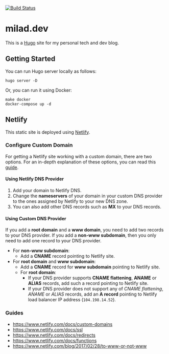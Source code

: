 [![Build Status][netlify-image]][netlify-url]

# milad.dev

This is a [Hugo](https://gohugo.io) site for my personal tech and dev blog.

## Getting Started

You can run Hugo server locally as follows:

```
hugo server -D
```

Or, you can run it using Docker:

```
make docker
docker-compose up -d
```

## Netlify

This static site is deployed using [Netlify](https://www.netlify.com).

### Configure Custom Domain

For getting a Netlify site working with a custom domain, there are two options.
For an in-depth explanation of these options, you can read this [guide](https://www.netlify.com/docs/custom-domains).

#### Using Netlify DNS Provider

  1. Add your domain to Netlify DNS.
  1. Change the **nameservers** of your domain in your custom DNS provider to the ones assigned by Netlify to your new DNS zone.
  1. You can also add other DNS records such as **MX** to your DNS records.

#### Using Custom DNS Provider

If you add a **root domain** and a **www domain**, you need to add two records to your DNS provider.
If you add a **non-www subdomain**, then you only need to add one record to your DNS provider.

  * For **non-www subdomain**:
    - Add a **CNAME** record pointing to Netlify site.
  * For **root domain** and **www subdomain**:
    - Add a **CNAME** record for **www subdomain** pointing to Netlify site.
    - For **root domain**:
       - If your DNS provider supports **CNAME flattening**, **ANAME** or **ALIAS** records, add such a record pointing to Netlify site.
       - If your DNS provider does not support any of *CNAME flattening*, *ANAME* or *ALIAS* records, add an **A record** pointing to Netlify load balancer IP address (`104.198.14.52`).

### Guides

  - https://www.netlify.com/docs/custom-domains
  - https://www.netlify.com/docs/ssl
  - https://www.netlify.com/docs/redirects
  - https://www.netlify.com/docs/functions
  - https://www.netlify.com/blog/2017/02/28/to-www-or-not-www


[netlify-url]: https://app.netlify.com/sites/milad-dev/deploys
[netlify-image]: https://api.netlify.com/api/v1/badges/0f187c64-3e52-4927-9cb0-d210bdc9368a/deploy-status
